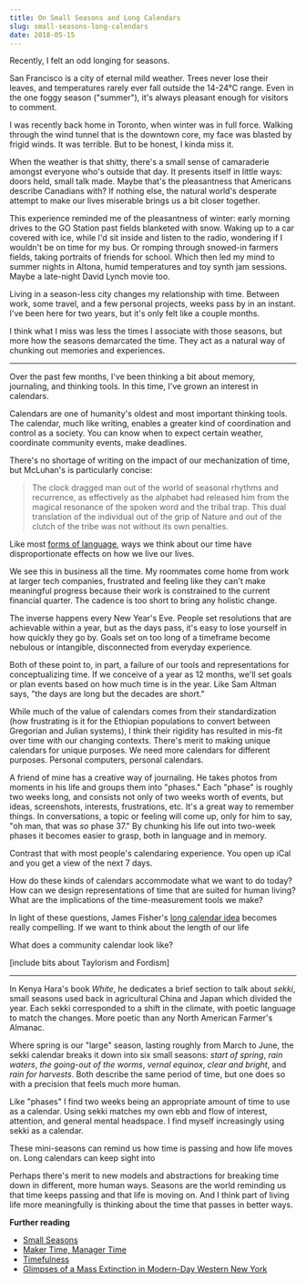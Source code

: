 ```yaml
---
title: On Small Seasons and Long Calendars
slug: small-seasons-long-calendars
date: 2018-05-15
---
```


Recently, I felt an odd longing for seasons.

San Francisco is a city of eternal mild weather. Trees never lose their leaves, and temperatures rarely ever fall outside the 14-24°C range. Even in the one foggy season ("summer"), it's always pleasant enough for visitors to comment.

I was recently back home in Toronto, when winter was in full force. Walking through the wind tunnel that is the downtown core, my face was blasted by frigid winds. It was terrible. But to be honest, I kinda miss it.

When the weather is that shitty, there's a small sense of camaraderie amongst everyone who's outside that day. It presents itself in little ways: doors held, small talk made. Maybe that's the pleasantness that Americans describe Canadians with? If nothing else, the natural world's desperate attempt to make our lives miserable brings us a bit closer together.

This experience reminded me of the pleasantness of winter: early morning drives to the GO Station past fields blanketed with snow. Waking up to a car covered with ice, while I'd sit inside and listen to the radio, wondering if I wouldn't be on time for my bus. Or romping through snowed-in farmers fields, taking portraits of friends for school. Which then led my mind to summer nights in Altona, humid temperatures and toy synth jam sessions. Maybe a late-night David Lynch movie too.

Living in a season-less city changes my relationship with time. Between work, some travel, and a few personal projects, weeks pass by in an instant. I've been here for two years, but it's only felt like a couple months.

I think what I miss was less the times I associate with those seasons, but more how the seasons demarcated the time. They act as a natural way of chunking out memories and experiences.

---

Over the past few months, I've been thinking a bit about memory, journaling, and thinking tools. In this time, I've grown an interest in calendars. 

Calendars are one of humanity's oldest and most important thinking tools. The calendar, much like writing, enables a greater kind of coordination and control as a society. You can know when to expect certain weather, coordinate community events, make deadlines.

There's no shortage of writing on the impact of our mechanization of time, but McLuhan's is particularly concise:

> The clock dragged man out of the world of seasonal rhythms and recurrence, as effectively as the alphabet had released him from the magical resonance of the spoken word and the tribal trap. This dual translation of the individual out of the grip of Nature and out of the clutch of the tribe was not without its own penalties.

Like most [forms of language](https://www.are.na/ross-zurowski/language-thought), ways we think about our time have disproportionate effects on how we live our lives.

We see this in business all the time. My roommates come home from work at larger tech companies, frustrated and feeling like they can't make meaningful progress because their work is constrained to the current financial quarter. The cadence is too short to bring any holistic change.

The inverse happens every New Year's Eve. People set resolutions that are achievable within a year, but as the days pass, it's easy to lose yourself in how quickly they go by. Goals set on too long of a timeframe become nebulous or intangible, disconnected from everyday experience.

Both of these point to, in part, a failure of our tools and representations for conceptualizing time. If we conceive of a year as 12 months, we'll set goals or plan events based on how much time is in the year. Like Sam Altman says, "the days are long but the decades are short."



While much of the value of calendars comes from their standardization (how frustrating is it for the Ethiopian populations to convert between Gregorian and Julian systems), I think their rigidity has resulted in mis-fit over time with our changing contexts. There's merit to making unique calendars for unique purposes. We need more calendars for different purposes. Personal computers, personal calendars.

A friend of mine has a creative way of journaling. He takes photos from moments in his life and groups them into "phases." Each "phase" is roughly two weeks long, and consists not only of two weeks worth of events, but ideas, screenshots, interests, frustrations, etc. It's a great way to remember things. In conversations, a topic or feeling will come up, only for him to say, "oh man, that was _so_ phase 37." By chunking his life out into two-week phases it becomes easier to grasp, both in language and in memory.

Contrast that with most people's calendaring experience. You open up iCal and you get a view of the next 7 days.

How do these kinds of calendars accommodate what we want to do today? How can we design representations of time that are suited for human living? What are the implications of the time-measurement tools we make?

In light of these questions, James Fisher's [long calendar idea](https://jameshfisher.com/2017/06/06/long-calendar) becomes really compelling. If we want to think about the length of our life

What does a community calendar look like?

[include bits about Taylorism and Fordism]

---

In Kenya Hara's book _White_, he dedicates a brief section to talk about _sekki_, small seasons used back in agricultural China and Japan which divided the year. Each sekki corresponded to a shift in the climate, with poetic language to match the changes. More poetic than any North American Farmer's Almanac.

Where spring is our "large" season, lasting roughly from March to June, the sekki calendar breaks it down into six small seasons: _start of spring_, _rain waters_, _the going-out of the worms_, _vernal equinox_, _clear and bright_, and _rain for harvests_. Both describe the same period of time, but one does so with a precision that feels much more human.

Like "phases" I find two weeks being an appropriate amount of time to use as a calendar. Using sekki matches my own ebb and flow of interest, attention, and general mental headspace. I find myself increasingly using sekki as a calendar.

These mini-seasons can remind us how time is passing and how life moves on. Long calendars can keep sight into

Perhaps there's merit to new models and abstractions for breaking time down in different, more human ways.
Seasons are the world reminding us that time keeps passing and that life is moving on. And I think part of living life more meaningfully is thinking about the time that passes in better ways.

**Further reading**

- [Small Seasons](https://smallseasons.guide/)
- [Maker Time, Manager Time](http://www.paulgraham.com/makersschedule.html)
- [Timefulness](https://press.princeton.edu/titles/13234.html)
- [Glimpses of a Mass Extinction in Modern-Day Western New York](https://www.newyorker.com/science/elements/glimpses-of-a-mass-extinction-in-modern-day-western-new-york)
